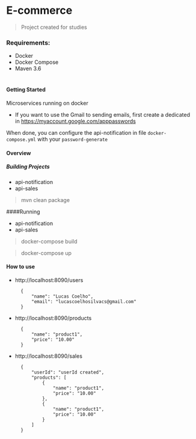 # E-commerce

> Project created for studies

### Requirements:
 - Docker 
 - Docker Compose
 - Maven 3.6

#
#### Getting Started
   Microservices running on docker
   
* If you want to use the Gmail to sending emails, first create a dedicated in https://myaccount.google.com/apppasswords

When done, you can configure the api-notification in file `docker-compose.yml` with your `password-generate` 
   
#### Overview



##### Building Projects 
 - api-notification
 - api-sales

> mvn clean package

####Running
 - api-notification
 - api-sales

> docker-compose build

> docker-compose up


#### How to use


* http://localhost:8090/users
       
        {
        	"name": "Lucas Coelho",
        	"email": "lucascoelhosilvacs@gmail.com"
        }

* http://localhost:8090/products

        {
        	"name": "product1",
        	"price": "10.00"
        }
        
* http://localhost:8090/sales

        {
            "userId": "userId created",
            "products": [
                {
                    "name": "product1",
                    "price": "10.00"
                },
                {
                    "name": "product1",
                    "price": "10.00"
                }
            ]
        }